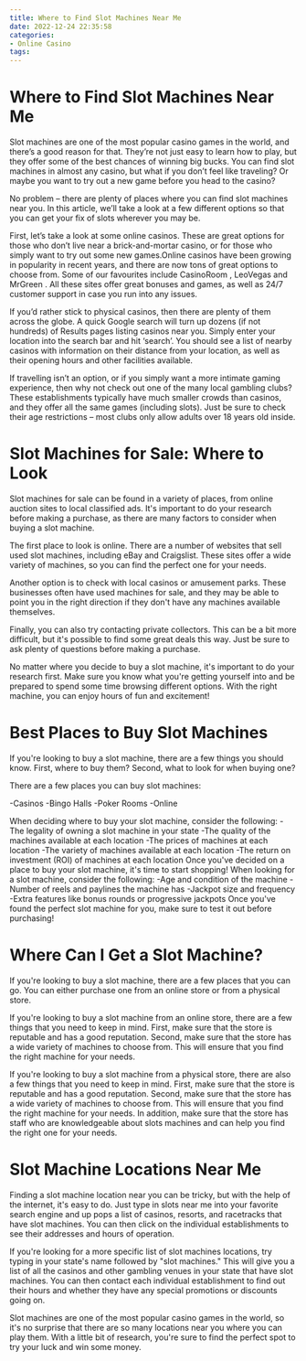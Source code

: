 ```yaml
---
title: Where to Find Slot Machines Near Me
date: 2022-12-24 22:35:58
categories:
- Online Casino
tags:
---
```



#  Where to Find Slot Machines Near Me

Slot machines are one of the most popular casino games in the world, and there’s a good reason for that. They’re not just easy to learn how to play, but they offer some of the best chances of winning big bucks. You can find slot machines in almost any casino, but what if you don’t feel like traveling? Or maybe you want to try out a new game before you head to the casino?

No problem – there are plenty of places where you can find slot machines near you. In this article, we’ll take a look at a few different options so that you can get your fix of slots wherever you may be.

First, let’s take a look at some online casinos. These are great options for those who don’t live near a brick-and-mortar casino, or for those who simply want to try out some new games.Online casinos have been growing in popularity in recent years, and there are now tons of great options to choose from. Some of our favourites include CasinoRoom , LeoVegas and MrGreen . All these sites offer great bonuses and games, as well as 24/7 customer support in case you run into any issues.

If you’d rather stick to physical casinos, then there are plenty of them across the globe. A quick Google search will turn up dozens (if not hundreds) of Results pages listing casinos near you. Simply enter your location into the search bar and hit ‘search’. You should see a list of nearby casinos with information on their distance from your location, as well as their opening hours and other facilities available.

If travelling isn’t an option, or if you simply want a more intimate gaming experience, then why not check out one of the many local gambling clubs? These establishments typically have much smaller crowds than casinos, and they offer all the same games (including slots). Just be sure to check their age restrictions – most clubs only allow adults over 18 years old inside.

#  Slot Machines for Sale: Where to Look

Slot machines for sale can be found in a variety of places, from online auction sites to local classified ads. It's important to do your research before making a purchase, as there are many factors to consider when buying a slot machine.

The first place to look is online. There are a number of websites that sell used slot machines, including eBay and Craigslist. These sites offer a wide variety of machines, so you can find the perfect one for your needs.

Another option is to check with local casinos or amusement parks. These businesses often have used machines for sale, and they may be able to point you in the right direction if they don't have any machines available themselves.

Finally, you can also try contacting private collectors. This can be a bit more difficult, but it's possible to find some great deals this way. Just be sure to ask plenty of questions before making a purchase.

No matter where you decide to buy a slot machine, it's important to do your research first. Make sure you know what you're getting yourself into and be prepared to spend some time browsing different options. With the right machine, you can enjoy hours of fun and excitement!

#  Best Places to Buy Slot Machines

If you're looking to buy a slot machine, there are a few things you should know. First, where to buy them? Second, what to look for when buying one?

There are a few places you can buy slot machines:

-Casinos
-Bingo Halls
-Poker Rooms
-Online

When deciding where to buy your slot machine, consider the following:
-The legality of owning a slot machine in your state
-The quality of the machines available at each location
-The prices of machines at each location
-The variety of machines available at each location
-The return on investment (ROI) of machines at each location
Once you've decided on a place to buy your slot machine, it's time to start shopping! When looking for a slot machine, consider the following:
-Age and condition of the machine
-Number of reels and paylines the machine has
-Jackpot size and frequency
-Extra features like bonus rounds or progressive jackpots
Once you've found the perfect slot machine for you, make sure to test it out before purchasing!

#  Where Can I Get a Slot Machine?

If you're looking to buy a slot machine, there are a few places that you can go. You can either purchase one from an online store or from a physical store.

If you're looking to buy a slot machine from an online store, there are a few things that you need to keep in mind. First, make sure that the store is reputable and has a good reputation. Second, make sure that the store has a wide variety of machines to choose from. This will ensure that you find the right machine for your needs.

If you're looking to buy a slot machine from a physical store, there are also a few things that you need to keep in mind. First, make sure that the store is reputable and has a good reputation. Second, make sure that the store has a wide variety of machines to choose from. This will ensure that you find the right machine for your needs. In addition, make sure that the store has staff who are knowledgeable about slots machines and can help you find the right one for your needs.

#  Slot Machine Locations Near Me

Finding a slot machine location near you can be tricky, but with the help of the internet, it's easy to do. Just type in slots near me into your favorite search engine and up pops a list of casinos, resorts, and racetracks that have slot machines. You can then click on the individual establishments to see their addresses and hours of operation.

If you're looking for a more specific list of slot machines locations, try typing in your state's name followed by "slot machines." This will give you a list of all the casinos and other gambling venues in your state that have slot machines. You can then contact each individual establishment to find out their hours and whether they have any special promotions or discounts going on.

Slot machines are one of the most popular casino games in the world, so it's no surprise that there are so many locations near you where you can play them. With a little bit of research, you're sure to find the perfect spot to try your luck and win some money.